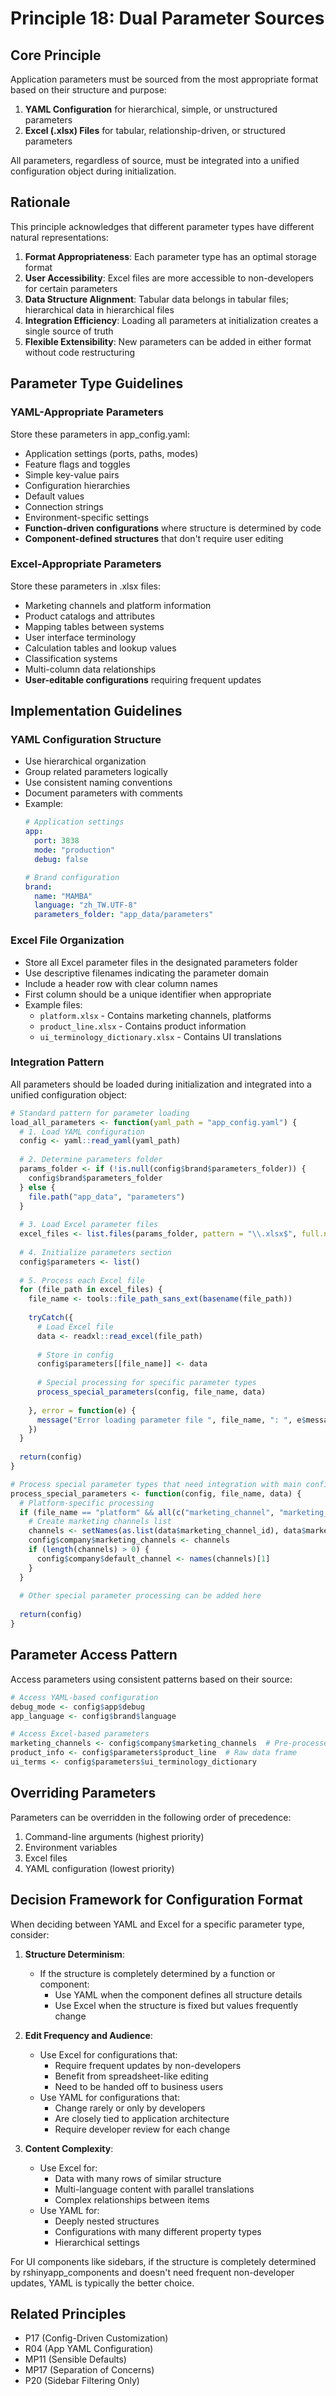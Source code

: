 # Principle 18: Dual Parameter Sources

## Core Principle
Application parameters must be sourced from the most appropriate format based on their structure and purpose:
1. **YAML Configuration** for hierarchical, simple, or unstructured parameters
2. **Excel (.xlsx) Files** for tabular, relationship-driven, or structured parameters

All parameters, regardless of source, must be integrated into a unified configuration object during initialization.

## Rationale
This principle acknowledges that different parameter types have different natural representations:

1. **Format Appropriateness**: Each parameter type has an optimal storage format
2. **User Accessibility**: Excel files are more accessible to non-developers for certain parameters
3. **Data Structure Alignment**: Tabular data belongs in tabular files; hierarchical data in hierarchical files
4. **Integration Efficiency**: Loading all parameters at initialization creates a single source of truth
5. **Flexible Extensibility**: New parameters can be added in either format without code restructuring

## Parameter Type Guidelines

### YAML-Appropriate Parameters
Store these parameters in app_config.yaml:
- Application settings (ports, paths, modes)
- Feature flags and toggles
- Simple key-value pairs
- Configuration hierarchies
- Default values
- Connection strings
- Environment-specific settings
- **Function-driven configurations** where structure is determined by code
- **Component-defined structures** that don't require user editing

### Excel-Appropriate Parameters
Store these parameters in .xlsx files:
- Marketing channels and platform information
- Product catalogs and attributes
- Mapping tables between systems
- User interface terminology
- Calculation tables and lookup values
- Classification systems
- Multi-column data relationships
- **User-editable configurations** requiring frequent updates

## Implementation Guidelines

### YAML Configuration Structure
- Use hierarchical organization
- Group related parameters logically
- Use consistent naming conventions
- Document parameters with comments
- Example:
  ```yaml
  # Application settings
  app:
    port: 3838
    mode: "production"
    debug: false
  
  # Brand configuration  
  brand:
    name: "MAMBA"
    language: "zh_TW.UTF-8"
    parameters_folder: "app_data/parameters"
  ```

### Excel File Organization
- Store all Excel parameter files in the designated parameters folder
- Use descriptive filenames indicating the parameter domain
- Include a header row with clear column names
- First column should be a unique identifier when appropriate
- Example files:
  - `platform.xlsx` - Contains marketing channels, platforms
  - `product_line.xlsx` - Contains product information
  - `ui_terminology_dictionary.xlsx` - Contains UI translations

### Integration Pattern
All parameters should be loaded during initialization and integrated into a unified configuration object:

```r
# Standard pattern for parameter loading
load_all_parameters <- function(yaml_path = "app_config.yaml") {
  # 1. Load YAML configuration
  config <- yaml::read_yaml(yaml_path)
  
  # 2. Determine parameters folder
  params_folder <- if (!is.null(config$brand$parameters_folder)) {
    config$brand$parameters_folder
  } else {
    file.path("app_data", "parameters")
  }
  
  # 3. Load Excel parameter files
  excel_files <- list.files(params_folder, pattern = "\\.xlsx$", full.names = TRUE)
  
  # 4. Initialize parameters section
  config$parameters <- list()
  
  # 5. Process each Excel file
  for (file_path in excel_files) {
    file_name <- tools::file_path_sans_ext(basename(file_path))
    
    tryCatch({
      # Load Excel file
      data <- readxl::read_excel(file_path)
      
      # Store in config
      config$parameters[[file_name]] <- data
      
      # Special processing for specific parameter types
      process_special_parameters(config, file_name, data)
      
    }, error = function(e) {
      message("Error loading parameter file ", file_name, ": ", e$message)
    })
  }
  
  return(config)
}

# Process special parameter types that need integration with main config
process_special_parameters <- function(config, file_name, data) {
  # Platform-specific processing
  if (file_name == "platform" && all(c("marketing_channel", "marketing_channel_id") %in% colnames(data))) {
    # Create marketing channels list
    channels <- setNames(as.list(data$marketing_channel_id), data$marketing_channel)
    config$company$marketing_channels <- channels
    if (length(channels) > 0) {
      config$company$default_channel <- names(channels)[1]
    }
  }
  
  # Other special parameter processing can be added here
  
  return(config)
}
```

## Parameter Access Pattern
Access parameters using consistent patterns based on their source:

```r
# Access YAML-based configuration
debug_mode <- config$app$debug
app_language <- config$brand$language

# Access Excel-based parameters
marketing_channels <- config$company$marketing_channels  # Pre-processed
product_info <- config$parameters$product_line  # Raw data frame
ui_terms <- config$parameters$ui_terminology_dictionary
```

## Overriding Parameters
Parameters can be overridden in the following order of precedence:
1. Command-line arguments (highest priority)
2. Environment variables
3. Excel files
4. YAML configuration (lowest priority)

## Decision Framework for Configuration Format
When deciding between YAML and Excel for a specific parameter type, consider:

1. **Structure Determinism**:
   - If the structure is completely determined by a function or component:
     - Use YAML when the component defines all structure details
     - Use Excel when the structure is fixed but values frequently change
   
2. **Edit Frequency and Audience**:
   - Use Excel for configurations that:
     - Require frequent updates by non-developers
     - Benefit from spreadsheet-like editing
     - Need to be handed off to business users
   - Use YAML for configurations that:
     - Change rarely or only by developers
     - Are closely tied to application architecture
     - Require developer review for each change

3. **Content Complexity**:
   - Use Excel for:
     - Data with many rows of similar structure
     - Multi-language content with parallel translations
     - Complex relationships between items
   - Use YAML for:
     - Deeply nested structures
     - Configurations with many different property types
     - Hierarchical settings

For UI components like sidebars, if the structure is completely determined by rshinyapp_components and doesn't need frequent non-developer updates, YAML is typically the better choice.

## Related Principles
- P17 (Config-Driven Customization)
- R04 (App YAML Configuration)
- MP11 (Sensible Defaults)
- MP17 (Separation of Concerns)
- P20 (Sidebar Filtering Only)
